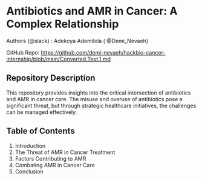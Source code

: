 # Antibiotics and AMR in Cancer: A Complex Relationship

Authors (@slack) : Adekoya Ademilola ( @Demi_Nevaeh)

GitHub Repo: https://github.com/demi-nevaeh/hackbio-cancer-internship/blob/main/Converted.Text.1.md

## Repository Description
This repository provides insights into the critical intersection of antibiotics and AMR in cancer care. The misuse and overuse of antibiotics pose a significant threat, but through strategic healthcare initiatives, the challenges can be managed effectively.

## Table of Contents
1. Introduction
2. The Threat of AMR in Cancer Treatment
3. Factors Contributing to AMR
4. Combating AMR in Cancer Care
5. Conclusion
